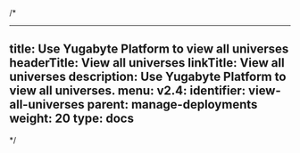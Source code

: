 /*

---
title: Use Yugabyte Platform to view all universes
headerTitle: View all universes
linkTitle: View all universes
description: Use Yugabyte Platform to view all universes.
menu:
  v2.4:
    identifier: view-all-universes
    parent: manage-deployments
    weight: 20
type: docs
---

*/
